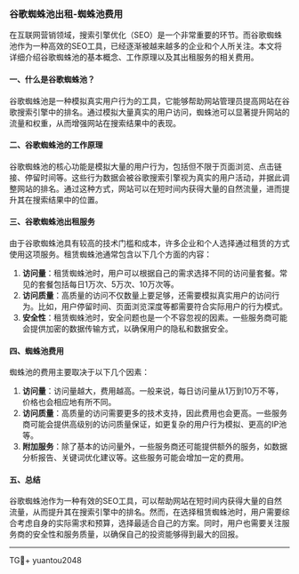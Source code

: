 ### 谷歌蜘蛛池出租-蜘蛛池费用

在互联网营销领域，搜索引擎优化（SEO）是一个非常重要的环节。而谷歌蜘蛛池作为一种高效的SEO工具，已经逐渐被越来越多的企业和个人所关注。本文将详细介绍谷歌蜘蛛池的基本概念、工作原理以及其出租服务的相关费用。

#### 一、什么是谷歌蜘蛛池？

谷歌蜘蛛池是一种模拟真实用户行为的工具，它能够帮助网站管理员提高网站在谷歌搜索引擎中的排名。通过模拟大量真实的用户访问，蜘蛛池可以显著提升网站的流量和权重，从而增强网站在搜索结果中的表现。

#### 二、谷歌蜘蛛池的工作原理

谷歌蜘蛛池的核心功能是模拟大量的用户行为，包括但不限于页面浏览、点击链接、停留时间等。这些行为数据会被谷歌搜索引擎视为真实的用户活动，并据此调整网站的排名。通过这种方式，网站可以在短时间内获得大量的自然流量，进而提升其在搜索结果中的位置。

#### 三、谷歌蜘蛛池出租服务

由于谷歌蜘蛛池具有较高的技术门槛和成本，许多企业和个人选择通过租赁的方式使用这项服务。租赁蜘蛛池通常包含以下几个方面的内容：

1. **访问量**：租赁蜘蛛池时，用户可以根据自己的需求选择不同的访问量套餐。常见的套餐包括每日1万次、5万次、10万次等。
2. **访问质量**：高质量的访问不仅数量上要足够，还需要模拟真实用户的访问行为。比如，用户停留时间、页面浏览深度等都需要符合实际用户的行为模式。
3. **安全性**：租赁蜘蛛池时，安全问题也是一个不容忽视的因素。一些服务商可能会提供加密的数据传输方式，以确保用户的隐私和数据安全。

#### 四、蜘蛛池费用

蜘蛛池的费用主要取决于以下几个因素：

1. **访问量**：访问量越大，费用越高。一般来说，每日访问量从1万到10万不等，价格也会相应地有所不同。
2. **访问质量**：高质量的访问需要更多的技术支持，因此费用也会更高。一些服务商可能会提供高级别的访问质量保证，如更复杂的用户行为模拟、更高的IP池等。
3. **附加服务**：除了基本的访问量外，一些服务商还可能提供额外的服务，如数据分析报告、关键词优化建议等。这些服务可能会增加一定的费用。

#### 五、总结

谷歌蜘蛛池作为一种有效的SEO工具，可以帮助网站在短时间内获得大量的自然流量，从而提升其在搜索引擎中的排名。然而，在选择租赁蜘蛛池时，用户需要综合考虑自身的实际需求和预算，选择最适合自己的方案。同时，用户也需要关注服务商的安全性和服务质量，以确保自己的投资能够得到最大的回报。

---

TG💪+ yuantou2048